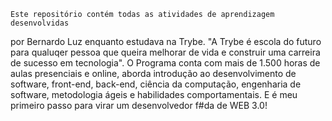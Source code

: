 	
	
	Este repositório contém todas as atividades de aprendizagem desenvolvidas
 por Bernardo Luz enquanto estudava na Trybe.
	"A Trybe é escola do futuro para qualuqer pessoa que queira melhorar de vida 
e construir uma carreira de sucesso em tecnologia".
	O Programa conta com mais de 1.500 horas de aulas presenciais e online, 
aborda introdução ao desenvolvimento de software, front-end, back-end, ciência da 
computação, engenharia de software, metodologia ágeis e habilidades comportamentais.
	E é meu primeiro passo para virar um desenvolvedor f#da de WEB 3.0!
